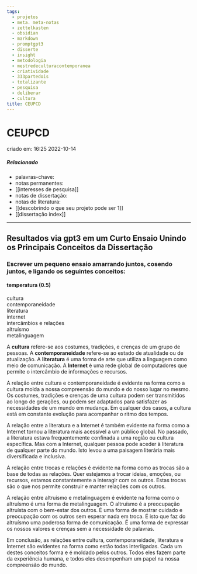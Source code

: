 ```yaml
---
tags:
  - projetos
  - meta. meta-notas
  - zettelkasten
  - obsidian
  - markdown
  - promptgpt3
  - disserte
  - insight
  - metodologia
  - mestredeculturacontemporanea
  - criatividade
  - 333partedois
  - totalizante
  - pesquisa
  - deliberar
  - cultura
title: CEUPCD
---
```


# CEUPCD

criado em: 16:25 2022-10-14

##### Relacionado

- palavras-chave:   
- notas permanentes:
- [[interesses de pesquisa]]
- notas de dissertação:
- notas de literatura: 
- [[descobrindo o que seu projeto pode ser 1]]
- [[dissertação index]]

---

## Resultados via gpt3 em um Curto Ensaio Unindo os Principais Conceitos da Dissertação

### Escrever um pequeno ensaio amarrando juntos, cosendo juntos, e ligando os seguintes conceitos:

#### temperatura (0.5)

>

cultura  
contemporaneidade  
literatura  
internet  
intercâmbios e relações  
altruísmo  
metalinguagem

A **cultura** refere-se aos costumes, tradições, e crenças de um grupo de pessoas. A **contemporaneidade** refere-se ao estado de atualidade ou de atualização. A **literatura** é uma forma de arte que utiliza a linguagem como meio de comunicação. A **Internet** é uma rede global de computadores que permite o intercâmbio de informações e recursos.

A relação entre cultura e contemporaneidade é evidente na forma como a cultura molda a nossa compreensão do mundo e do nosso lugar no mesmo. Os costumes, tradições e crenças de uma cultura podem ser transmitidos ao longo de gerações, ou podem ser adaptados para satisfazer as necessidades de um mundo em mudança. Em qualquer dos casos, a cultura está em constante evolução para acompanhar o ritmo dos tempos.

A relação entre a literatura e a Internet é também evidente na forma como a Internet tornou a literatura mais acessível a um público global. No passado, a literatura estava frequentemente confinada a uma região ou cultura específica. Mas com a Internet, qualquer pessoa pode aceder à literatura de qualquer parte do mundo. Isto levou a uma paisagem literária mais diversificada e inclusiva.

A relação entre trocas e relações é evidente na forma como as trocas são a base de todas as relações. Quer estejamos a trocar ideias, emoções, ou recursos, estamos constantemente a interagir com os outros. Estas trocas são o que nos permite construir e manter relações com os outros.

A relação entre altruísmo e metalinguagem é evidente na forma como o altruísmo é uma forma de metalinguagem. O altruísmo é a preocupação altruísta com o bem-estar dos outros. É uma forma de mostrar cuidado e preocupação com os outros sem esperar nada em troca. É isto que faz do altruísmo uma poderosa forma de comunicação. É uma forma de expressar os nossos valores e crenças sem a necessidade de palavras.

Em conclusão, as relações entre cultura, contemporaneidade, literatura e Internet são evidentes na forma como estão todas interligadas. Cada um destes conceitos forma e é moldado pelos outros. Todos eles fazem parte da experiência humana, e todos eles desempenham um papel na nossa compreensão do mundo.
